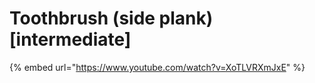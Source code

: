# Toothbrush (side plank) \[intermediate]

{% embed url="https://www.youtube.com/watch?v=XoTLVRXmJxE" %}
